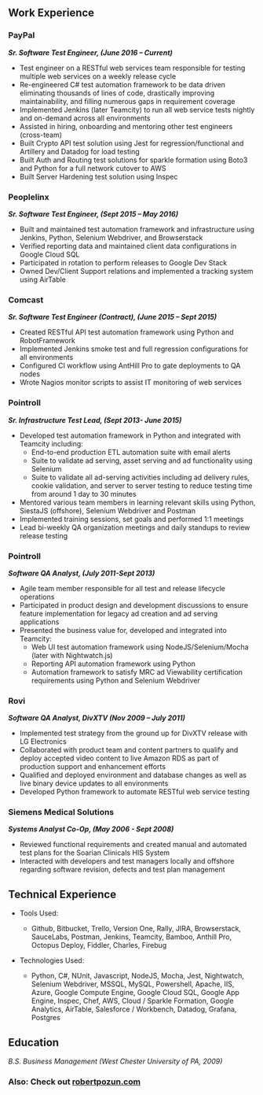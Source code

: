## **Work Experience**

### **PayPal**

**_Sr. Software Test Engineer, (June 2016 – Current)_**

- Test engineer on a RESTful web services team responsible for testing multiple web services on a weekly release cycle
- Re-engineered C# test automation framework to be data driven eliminating thousands of lines of code, drastically improving maintainability, and filling numerous gaps in requirement coverage
- Implemented Jenkins (later Teamcity) to run all web service tests nightly and on-demand across all environments
- Assisted in hiring, onboarding and mentoring other test engineers (cross-team)
- Built Crypto API test solution using Jest for regression/functional and Artillery and Datadog for load testing
- Built Auth and Routing test solutions for sparkle formation using Boto3 and Python for a full network cutover to AWS
- Built Server Hardening test solution using Inspec

### **Peoplelinx**

**_Sr. Software Test Engineer, (Sept 2015 – May 2016)_**

- Built and maintained test automation framework and infrastructure using Jenkins, Python, Selenium Webdriver, and Browserstack
- Verified reporting data and maintained client data configurations in Google Cloud SQL
- Participated in rotation to perform releases to Google Dev Stack
- Owned Dev/Client Support relations and implemented a tracking system using AirTable

### **Comcast**

**_Sr. Software Test Engineer (Contract), (June 2015 – Sept 2015)_**

- Created RESTful API test automation framework using Python and RobotFramework
- Implemented Jenkins smoke test and full regression configurations for all environments
- Configured CI workflow using AntHill Pro to gate deployments to QA nodes
- Wrote Nagios monitor scripts to assist IT monitoring of web services

### **Pointroll**

**_Sr. Infrastructure Test Lead, (Sept 2013- June 2015)_**

- Developed test automation framework in Python and integrated with Teamcity including:
  - End-to-end production ETL automation suite with email alerts
  - Suite to validate ad serving, asset serving and ad functionality using Selenium
  - Suite to validate all ad-serving activities including ad delivery rules, cookie validation, and server to server testing to reduce testing time from around 1 day to 30 minutes
- Mentored various team members in learning relevant skills using Python, SiestaJS (offshore), Selenium Webdriver and Postman
- Implemented training sessions, set goals and performed 1:1 meetings
- Lead bi-weekly QA organization meetings and daily standups to review release testing

### **Pointroll**

**_Software QA Analyst, (July 2011-Sept 2013)_**

- Agile team member responsible for all test and release lifecycle operations
- Participated in product design and development discussions to ensure feature implementation for legacy ad creation and ad serving applications
- Presented the business value for, developed and integrated into Teamcity:
  - Web UI test automation framework using NodeJS/Selenium/Mocha (later with Nightwatch.js)
  - Reporting API automation framework using Python
  - Automation framework to satisfy MRC ad Viewability certification requirements using Python and Selenium Webdriver

### **Rovi**

**_Software QA Analyst, DivXTV (Nov 2009 – July 2011)_**

- Implemented test strategy from the ground up for DivXTV release with LG Electronics
- Collaborated with product team and content partners to qualify and deploy accepted video content to live Amazon RDS as part of production support and enhancement efforts
- Qualified and deployed environment and database changes as well as live binary device updates to all environments
- Developed Python framework to automate RESTful web service testing

### **Siemens Medical Solutions**

**_Systems Analyst Co-Op, (May 2006 - Sept 2008)_**

- Reviewed functional requirements and created manual and automated test plans for the Soarian Clinicals HIS System
- Interacted with developers and test managers locally and offshore regarding software revision, defects and test plan management

## **Technical Experience**

- Tools Used:
  - Github, Bitbucket, Trello, Version One, Rally, JIRA, Browserstack, SauceLabs, Postman, Jenkins, Teamcity, Bamboo, Anthill Pro, Octopus Deploy, Fiddler, Charles, Firebug

- Technologies Used:
  - Python, C#, NUnit, Javascript, NodeJS, Mocha, Jest, Nightwatch, Selenium Webdriver, MSSQL, MySQL, Powershell, Apache, IIS, Azure, Google Compute Engine, Google Cloud SQL, Google App Engine, Inspec, Chef, AWS, Cloud / Sparkle Formation, Google Analytics, AirTable, Salesforce / Workbench, Datadog, Grafana, Postgres

## **Education**

_B.S. Business Management (West Chester University of PA,  2009)_  

### Also: Check out [robertpozun.com](http://robertpozun.com)
